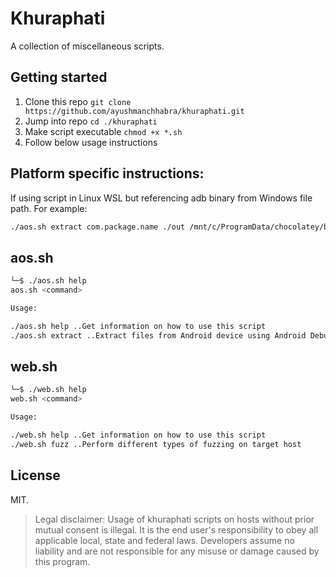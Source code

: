 # Khuraphati

A collection of miscellaneous scripts.

## Getting started

1. Clone this repo `git clone https://github.com/ayushmanchhabra/khuraphati.git`
1. Jump into repo `cd ./khuraphati`
1. Make script executable `chmod +x *.sh`
1. Follow below usage instructions

## Platform specific instructions:

If using script in Linux WSL but referencing adb binary from Windows file path. For example:

```sh
./aos.sh extract com.package.name ./out /mnt/c/ProgramData/chocolatey/bin/adb.exe
```

## aos.sh

```sh
└─$ ./aos.sh help
aos.sh <command>

Usage:

./aos.sh help ..Get information on how to use this script
./aos.sh extract ..Extract files from Android device using Android Debug Bridge (adb)
```

## web.sh

```sh
└─$ ./web.sh help
web.sh <command>

Usage:

./web.sh help ..Get information on how to use this script
./web.sh fuzz ..Perform different types of fuzzing on target host
```

## License

MIT.

> Legal disclaimer: Usage of khuraphati scripts on hosts without prior mutual consent is illegal. It is the end user's responsibility to obey all applicable local, state and federal laws. Developers assume no liability and are not responsible for any misuse or damage caused by this program.
